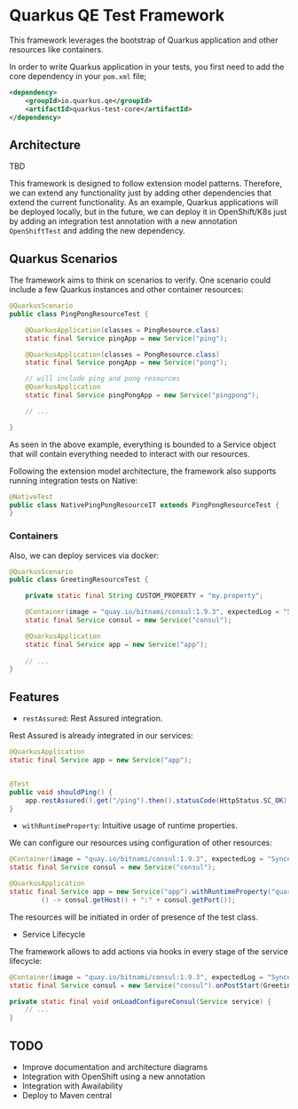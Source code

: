 # Quarkus QE Test Framework

This framework leverages the bootstrap of Quarkus application and other resources like containers.

In order to write Quarkus application in your tests, you first need to add the core dependency in your `pom.xml` file;

```xml
<dependency>
	<groupId>io.quarkus.qe</groupId>
	<artifactId>quarkus-test-core</artifactId>
</dependency>
```

## Architecture

TBD

This framework is designed to follow extension model patterns. Therefore, we can extend any functionality just by adding other dependencies that extend the current functionality. As an example, Quarkus applications will be deployed locally, but in the future, we can deploy it in OpenShift/K8s just by adding an integration test annotation with a new annotation `OpenShiftTest` and adding the new dependency.

## Quarkus Scenarios

The framework aims to think on scenarios to verify. One scenario could include a few Quarkus instances and other container resources:

```java
@QuarkusScenario
public class PingPongResourceTest {

	@QuarkusApplication(classes = PingResource.class)
	static final Service pingApp = new Service("ping");

	@QuarkusApplication(classes = PongResource.class)
	static final Service pongApp = new Service("pong");

    // will include ping and pong resources
	@QuarkusApplication
	static final Service pingPongApp = new Service("pingpong");

	// ...

}
```

As seen in the above example, everything is bounded to a Service object that will contain everything needed to interact with our resources.

Following the extension model architecture, the framework also supports running integration tests on Native:


```java
@NativeTest
public class NativePingPongResourceIT extends PingPongResourceTest {
}
```

### Containers

Also, we can deploy services via docker:

```java
@QuarkusScenario
public class GreetingResourceTest {

	private static final String CUSTOM_PROPERTY = "my.property";

	@Container(image = "quay.io/bitnami/consul:1.9.3", expectedLog = "Synced node info", port = 8500)
	static final Service consul = new Service("consul");

	@QuarkusApplication
	static final Service app = new Service("app");
	
	// ...
}
```

## Features

- `restAssured`: Rest Assured integration.

Rest Assured is already integrated in our services:

```java
@QuarkusApplication
static final Service app = new Service("app");


@Test
public void shouldPing() {
    app.restAssured().get("/ping").then().statusCode(HttpStatus.SC_OK).body(is("ping pong"));
}
```

- `withRuntimeProperty`: Intuitive usage of runtime properties.

We can configure our resources using configuration of other resources:

```java
@Container(image = "quay.io/bitnami/consul:1.9.3", expectedLog = "Synced node info", port = 8500)
static final Service consul = new Service("consul");

@QuarkusApplication
static final Service app = new Service("app").withRuntimeProperty("quarkus.consul-config.agent.host-port",
		() -> consul.getHost() + ":" + consul.getPort());
```

The resources will be initiated in order of presence of the test class. 

- Service Lifecycle

The framework allows to add actions via hooks in every stage of the service lifecycle:

```java
@Container(image = "quay.io/bitnami/consul:1.9.3", expectedLog = "Synced node info", port = 8500)
static final Service consul = new Service("consul").onPostStart(GreetingResourceTest::onLoadConfigureConsul);

private static final void onLoadConfigureConsul(Service service) {
	// ...
}
```

## TODO
- Improve documentation and architecture diagrams
- Integration with OpenShift using a new annotation
- Integration with Awailability
- Deploy to Maven central
